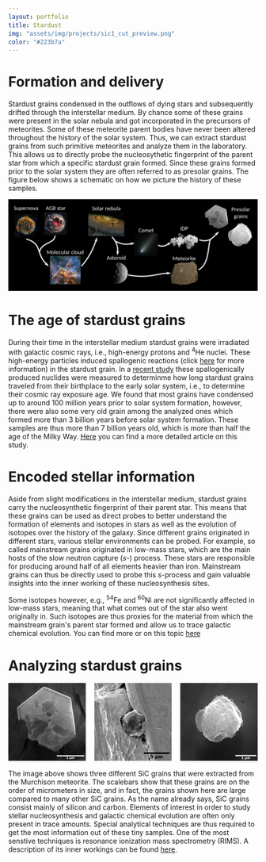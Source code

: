 ```yaml
---
layout: portfolio
title: Stardust
img: "assets/img/projects/sic1_cut_preview.png"
color: "#223b7a"
---
```


# Formation and delivery

Stardust grains condensed in the outflows of dying stars and subsequently drifted through the interstellar medium. By chance some of these grains were present in the solar nebula and got incorporated in the precursors of meteorites. Some of these meteorite parent bodies have never been altered throughout the history of the solar system. Thus, we can extract stardust grains from such primitive meteorites and analyze them in the laboratory. This allows us to directly probe the nucleosythetic fingerprint of the parent star from which a specific stardust grain formed. Since these grains formed prior to the solar system they are often referred to as presolar grains. The figure below shows a schematic on how we picture the history of these samples.

![Origin of Stardust Grains](/assets/img/projects/presolar_grains_origin_1600.png)


# The age of stardust grains

During their time in the interstellar medium stardust grains were irradiated with galactic cosmic rays, i.e., high-energy protons and <sup>4</sup>He nuclei. These high-energy particles induced spallogenic reactions (click [here](/research/05-cosnucs) for more information) in the stardust grain. In a <a href="https://doi.org/10.1073/pnas.1904573117" target="_blank">recent study</a> these spallogenically produced nuclides were measured to determinme how long stardust grains traveled from their birthplace to the early solar system, i.e., to determine their cosmic ray exposure age. We found that most grains have condensed up to around 100 million years prior to solar system formation, however, there were also some very old grain among the analyzed ones which formed more than 3 billion years before solar system formation. These samples are thus more than 7 billion years old, which is more than half the age of the Milky Way. <a href="https://doi.org/10.1073/pnas.1904573117" target="_blank">Here</a> you can find a more detailed article on this study.


# Encoded stellar information

Aside from slight modifications in the interstellar medium, stardust grains carry the nucleosynthetic fingerprint of their parent star. This means that these grains can be used as direct probes to better understand the formation of elements and isotopes in stars as well as the evolution of isotopes over the history of the galaxy. Since different grains originated in different stars, various stellar environments can be probed. For example, so called mainstream grains originated in low-mass stars, which are the main hosts of the slow neutron capture (*s*-) process. These stars are responsible for producing around half of all elements heavier than iron. Mainstream grains can thus be directly used to probe this *s*-process and gain valuable insights into the inner working of these nucleosynthesis sites.

Some isotopes however, e.g., <sup>54</sup>Fe and <sup>60</sup>Ni are not significantly affected in low-mass stars, meaning that what comes out of the star also went originally in. Such isotopes are thus proxies for the material from which the mainstream grain's parent star formed and allow us to trace galactic chemical evolution. You can find more or on this topic [here](/research/02-gce)

# Analyzing stardust grains
![SiC Stardust Grains](/assets/img/projects/sic_grains_compilation.png)

The image above shows three different SiC grains that were extracted from the Murchison meteorite. The scalebars show that these grains are on the order of micrometers in size, and in fact, the grains shown here are large compared to many other SiC grains. As the name already says, SiC grains consist mainly of silicon and carbon. Elements of interest in order to study stellar nucleosynthesis and galactic chemical evolution are often only present in trace amounts. Special analytical techniques are thus required to get the most information out of these tiny samples. One of the most senstive techniques is resonance ionization mass spectrometry (RIMS). A description of its inner workings can be found [here](/research/04-rims).
